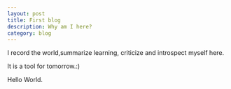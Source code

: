 ```yaml
---
layout: post
title: First blog
description: Why am I here?
category: blog 
---
```

I record the world,summarize learning, criticize and introspect myself here.

It is a tool for tomorrow.:)

Hello World.

